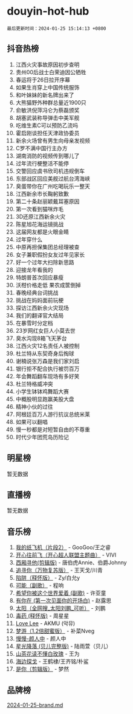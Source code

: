 # douyin-hot-hub

`最后更新时间：2024-01-25 15:14:13 +0800`

## 抖音热榜

1. 江西火灾事故原因初步查明
1. 贵州00后战士白荣迪因公牺牲
1. 春运将于26日拉开序幕
1. 如果生肖穿上中国传统服饰
1. 和叶妹妹的新名牌出来了
1. 大熊猫野外种群总量近1900只
1. 俞敏洪倪萍冯仑为蔡磊颁奖
1. 胡塞武装称导弹击中美军舰
1. 吃维生素C可以预防乙流吗
1. 霍启刚谈担任天津政协委员
1. 新余火场曾有男生向母亲发视频
1. C罗不满中国行主办方
1. 湖南消防的视频传到哪儿了
1. 过年流行梗整活不能停
1. 交警回应虞书欣司机违规倒车
1. 东部战区回应美舰过航台湾海峡
1. 臭蛋带你在广州吃喝玩乐一整天
1. 江西新余市长鞠躬致歉
1. 第二十条赵丽颖戴耳塞原因
1. 第一次看到猫咪炸毛
1. 3D还原江西新余火灾
1. 陈星旭花海运镜挑战
1. 这届网友都是火眼金睛
1. 过年穿什么
1. 中原再担保集团总经理被查
1. 女子兼职假扮女友过年见家长
1. 好一个过年大扫除新思路
1. 迎接龙年看我的
1. 特朗普首次回应暴瘦
1. 沃柑价格走低 果农成筐倒掉
1. 春晚经典台词挑战
1. 挑战在妈妈面前玩梗
1. 探访江西新余火灾现场
1. 我们的翻译官大结局
1. 在暴雪时分定档
1. 23岁网红女巨人小莫去世
1. 臭水沟现8箱飞天茅台
1. 江西火灾12名责任人被控制
1. 杜兰特从东契奇身后掏球
1. 谢楠说张万森是我们家刘启
1. 银行拒不配合执行被罚百万
1. 年会舞蹈翻车现场有多好笑
1. 杜兰特格威冲突
1. 小学生钵钵鸡舞蹈大赛
1. 中概股明显跑赢美股大盘
1. 精神小伙的过往
1. 阿根廷百万人游行抗议总统米莱
1. 如果可以翻唱
1. 慢一秒都是对短暂自由的不尊重
1. 时代少年团荒岛历险记

## 明星榜

暂无数据

## 直播榜

暂无数据

## 音乐榜

1. [我的纸飞机（片段2）](https://sf6-cdn-tos.douyinstatic.com/obj/tos-cn-ve-2774/oM2ZrKcg2CD5AeRB2gkeXOFB1IxAGJdZPazYHf) - GooGoo/王之睿
1. [开心往前飞（开心超人联盟主题曲）](https://sf3-cdn-tos.douyinstatic.com/obj/tos-cn-ve-2774/9d8fb7c82cf1421fb93a9fe925275e0a) - VIVI
1. [西厢寻他(剪辑版)](https://sf86-cdn-tos.douyinstatic.com/obj/tos-cn-ve-2774/oUsAVfAQKlRNxEv5qxvIB8o5qmIWUcXbzJKJhw) - 唐伯虎Annie、伯爵Johnny
1. [追寻你（万物复苏版）](https://sf86-cdn-tos.douyinstatic.com/obj/tos-cn-ve-2774/oYeAZJsbjIDit9APmBg8u6uDUQnHmoCf3gbo74) - 王天戈/川青
1. [陷阱（释怀版）](https://sf86-cdn-tos.douyinstatic.com/obj/tos-cn-ve-2774/oE8C21LeZrzKLDFfQYgMzx4GAIHageG5IzayY7) - Zy/白允y
1. [可能（副歌）](https://sf86-cdn-tos.douyinstatic.com/obj/tos-cn-ve-2774/cde1731888894259b333569393c2fb51) - 程响
1. [希望你被这个世界爱着 (副歌)](https://sf3-cdn-tos.douyinstatic.com/obj/tos-cn-ve-2774/oUHCmWQfZlE3QQBKBeD8rCFLpJzPgCpImhsxMt) - 许亚童
1. [有你在 (第一次见面你的开场白)](https://sf86-cdn-tos.douyinstatic.com/obj/tos-cn-ve-2774/oAthrQ3ClJBfI57uBoFEgNDYtNCZ0TSYQQfxQ0) - 赵露思
1. [太阳（全网搜_太阳刘鹏_可听）](https://sf3-cdn-tos.douyinstatic.com/obj/tos-cn-ve-2774/ogWbyIQnlBFImVbeDocRdCIYtBHlbJXgfZMvgz) - 刘鹏
1. [毒药 (释怀版)](https://sf86-cdn-tos.douyinstatic.com/obj/tos-cn-ve-2774/oYILMEAzspdZBIzy4frJNB8ZHPHWAhiwowd4Ad) - 周星星
1. [Love Lee](https://sf3-cdn-tos.douyinstatic.com/obj/tos-cn-ve-2774/o05GbkJGbCBTdDnMtB0fwOYgkeZp23vrWQDQBS) - AKMU (악뮤)
1. [梦游（1.2倍甜蜜版）](https://sf6-cdn-tos.douyinstatic.com/obj/tos-cn-ve-2774/o4gyAUm8hwufoEABmwVIiQtHsFuGzAEEWtNMzo) - 补菜Nveg
1. [慢慢-颜人中](https://sf6-cdn-tos.douyinstatic.com/obj/tos-cn-ve-2774/ocjHNfBXdBxQNC8ZGAeoLMFTUgtBg8bkExunDC) - 颜人中
1. [星光降落 (贝儿完整版)](https://sf86-cdn-tos.douyinstatic.com/obj/tos-cn-ve-2774/okwB9hAwyAtsFFkFBzAX1hOOfQuIoMNs0W2Mwr) - 陆雨萱（贝儿）
1. [山茶花读不懂白玫瑰](https://sf3-cdn-tos.douyinstatic.com/obj/tos-cn-ve-2774/osfn8B7DktrRHEPJgPCfDbw7QDQEkwC16BxZg9) - 王为
1. [海边探戈](https://sf86-cdn-tos.douyinstatic.com/obj/tos-cn-ve-2774/os9gE0VQCGqt6VQkZDyBBYvfSDY0QFe3vVmubn) - 王鹤棣/王齐铭/朴鲨
1. [是你（剪辑版）](https://sf86-cdn-tos.douyinstatic.com/obj/tos-cn-ve-2774/46019dae783c4c969944217fe1cfafc4) - 梦然

## 品牌榜

[2024-01-25-brand.md](2024-01-25-brand.md)
